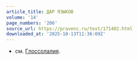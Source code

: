 ```yaml
---
article_title: ДАР ЯЗЫКОВ
volume: '14'
page_numbers: '206'
source_url: https://pravenc.ru/text/171402.html
downloaded_at: '2025-10-13T11:36:09Z'
---
```


- см. [Глоссолалия](https://pravenc.ru/text/Глоссолалия.html).
